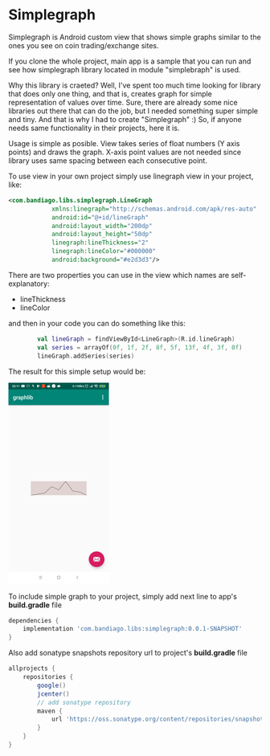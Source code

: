 # Simplegraph
Simplegraph is Android custom view that shows simple graphs similar to the ones you see on coin trading/exchange sites.

If you clone the whole project, main app is a sample that you can run and see how simplegraph library located in module "simplebraph" is used.

Why this library is craeted? Well, I've spent too much time looking for library that does only one thing, and that is, creates graph for simple representation of values over time. Sure, there are already some nice libraries out there that can do the job, but I needed something super simple and tiny. And that is why I had to create "Simplegraph" :) So, if anyone needs same functionality in their projects, here it is.

Usage is simple as posible. View takes series of float numbers (Y axis points) and draws the graph. X-axis point values are not needed since library uses same spacing between each consecutive point.

To use view in your own project simply use linegraph view in your project, like:

~~~xml
<com.bandiago.libs.simplegraph.LineGraph
            xmlns:linegraph="http://schemas.android.com/apk/res-auto"
            android:id="@+id/lineGraph"
            android:layout_width="200dp"
            android:layout_height="50dp"
            linegraph:lineThickness="2"
            linegraph:lineColor="#000000"
            android:background="#e2d3d3"/>
~~~

There are two properties you can use in the view which names are self-explanatory:
 - lineThickness
 - lineColor
 

and then in your code you can do something like this:

~~~kotlin
        val lineGraph = findViewById<LineGraph>(R.id.lineGraph)
        val series = arrayOf(0f, 1f, 2f, 8f, 5f, 13f, 4f, 3f, 0f)
        lineGraph.addSeries(series)
~~~

The result for this simple setup would be:

![Alt text](img/screenshot.jpg?raw=true "Screenshot")

To include simple graph to your project, simply add next line to app's **build.gradle** file

~~~gradle
dependencies {
    implementation 'com.bandiago.libs:simplegraph:0.0.1-SNAPSHOT'
}
~~~

Also add sonatype snapshots repository url to project's **build.gradle** file

~~~gradle
allprojects {
    repositories {
        google()
        jcenter()
        // add sonatype repository
        maven {
            url 'https://oss.sonatype.org/content/repositories/snapshots/'
        }
    }
}
~~~
